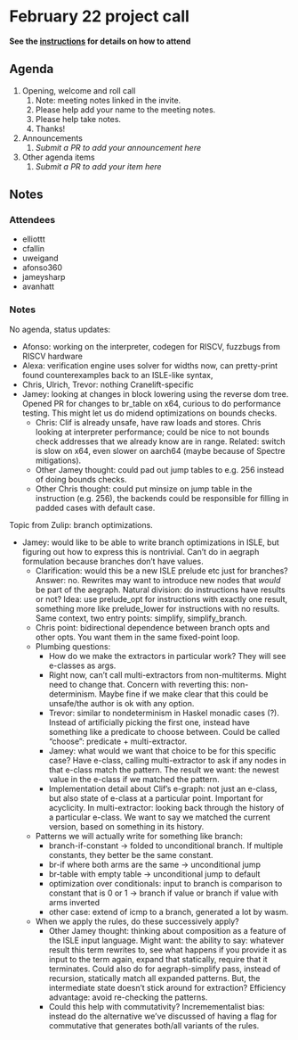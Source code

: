 # February 22 project call

**See the [instructions](../README.md) for details on how to attend**

## Agenda
1. Opening, welcome and roll call
    1. Note: meeting notes linked in the invite.
    1. Please help add your name to the meeting notes.
    1. Please help take notes.
    1. Thanks!
1. Announcements
    1. _Submit a PR to add your announcement here_
1. Other agenda items
    1. _Submit a PR to add your item here_

## Notes

### Attendees

- elliottt
- cfallin
- uweigand
- afonso360
- jameysharp
- avanhatt

### Notes

No agenda, status updates:
- Afonso: working on the interpreter, codegen for RISCV, fuzzbugs from RISCV hardware
- Alexa: verification engine uses solver for widths now, can pretty-print found counterexamples back to an ISLE-like syntax, 
- Chris, Ulrich, Trevor: nothing Cranelift-specific
- Jamey: looking at changes in block lowering using the reverse dom tree. Opened PR for changes to br_table on x64, curious to do performance testing. This might let us do midend optimizations on bounds checks.
    - Chris: Clif is already unsafe, have raw loads and stores. Chris looking at interpreter performance; could be nice to not bounds check addresses that we already know are in range. Related: switch is slow on x64, even slower on aarch64 (maybe because of Spectre mitigations). 
    - Other Jamey thought: could pad out jump tables to e.g. 256 instead of doing bounds checks.
    - Other Chris thought: could put minsize on jump table in the instruction (e.g. 256), the backends could be responsible for filling in padded cases with default case. 

Topic from Zulip: branch optimizations. 

- Jamey: would like to be able to write branch optimizations in ISLE, but figuring out how to express this is nontrivial. Can’t do in aegraph formulation because branches don’t have values. 
    - Clarification: would this be a new ISLE prelude etc just for branches? Answer: no. Rewrites may want to introduce new nodes that *would* be part of the aegraph. Natural division: do instructions have results or not? Idea: use prelude_opt for instructions with exactly one result, something more like prelude_lower for instructions with no results. Same context, two entry points: simplify, simplify_branch. 
    - Chris point: bidirectional dependence between branch opts and other opts. You want them in the same fixed-point loop. 
    - Plumbing questions: 
        - How do we make the extractors in particular work? They will see e-classes as args. 
        - Right now, can’t call multi-extractors from non-multiterms. Might need to change that. Concern with reverting this: non-determinism. Maybe fine if we make clear that this could be unsafe/the author is ok with any option. 
        - Trevor: similar to nondeterminism in Haskel monadic cases (?). Instead of artificially picking the first one, instead have something like a predicate to choose between. Could be called “choose”: predicate + multi-extractor. 
        - Jamey: what would we want that choice to be for this specific case? Have e-class, calling multi-extractor to ask if any nodes in that e-class match the pattern. The result we want: the newest value in the e-class if we matched the pattern. 
        - Implementation detail about Clif’s e-graph: not just an e-class, but also state of e-class at a particular point. Important for acyclicity. In multi-extractor: looking back through the history of a particular e-class. We want to say we matched the current version, based on something in its history. 
    - Patterns we will actually write for something like branch: 
        - branch-if-constant -> folded to unconditional branch. If multiple constants, they better be the same constant. 
        - br-if where both arms are the same -> unconditional jump 
        - br-table with empty table -> unconditional jump to default
        - optimization over conditionals: input to branch is comparison to constant that is 0 or 1 -> branch if value or branch if value with arms inverted
        - other case: extend of icmp to a branch, generated a lot by wasm.
    - When we apply the rules, do these successively apply? 
        - Other Jamey thought: thinking about composition as a feature of the ISLE input language. Might want: the ability to say: whatever result this term rewrites to, see what happens if you provide it as input to the term again, expand that statically, require that it terminates. Could also do for aegraph-simplify pass, instead of recursion, statically match all expanded patterns. But, the intermediate state doesn’t stick around for extraction? Efficiency advantage: avoid re-checking the patterns. 
        - Could this help with commutativity? Incremementalist bias: instead do the alternative we’ve discussed of having a flag for commutative that generates both/all variants of the rules. 
